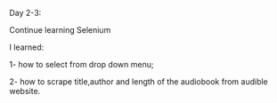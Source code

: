 Day 2-3:

Continue learning Selenium

I learned:

1- how to select from drop down menu;

2- how to scrape title,author and length of the audiobook from audible website.
